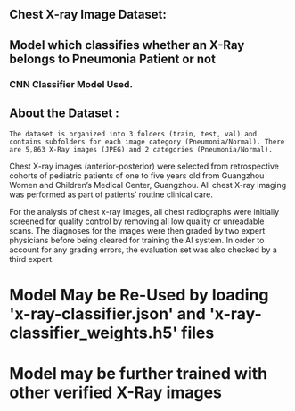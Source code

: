 ## Chest X-ray Image Dataset:
## Model which classifies whether an X-Ray belongs to Pneumonia Patient or not

### CNN Classifier Model Used.

## About the Dataset :
    The dataset is organized into 3 folders (train, test, val) and contains subfolders for each image category (Pneumonia/Normal). There are 5,863 X-Ray images (JPEG) and 2 categories (Pneumonia/Normal).

Chest X-ray images (anterior-posterior) were selected from retrospective cohorts of pediatric patients of one to five years old from Guangzhou Women and Children’s Medical Center, Guangzhou. All chest X-ray imaging was performed as part of patients’ routine clinical care.

For the analysis of chest x-ray images, all chest radiographs were initially screened for quality control by removing all low quality or unreadable scans. The diagnoses for the images were then graded by two expert physicians before being cleared for training the AI system. In order to account for any grading errors, the evaluation set was also checked by a third expert.

##
# Model May be Re-Used by loading 'x-ray-classifier.json' and 'x-ray-classifier_weights.h5' files

# Model may be further trained with other verified X-Ray images
